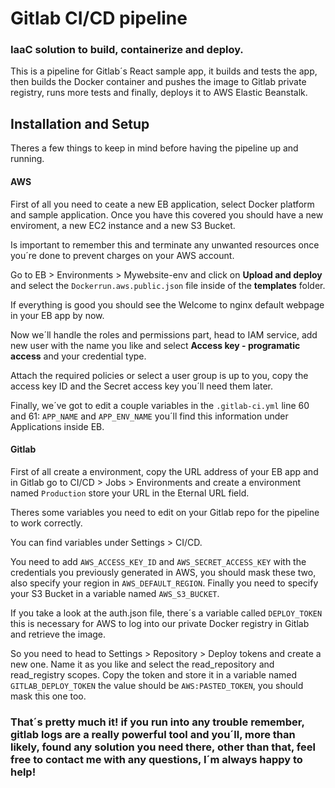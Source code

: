 # Gitlab CI/CD pipeline

### IaaC solution to build, containerize and deploy. 

This is a pipeline for Gitlab´s React sample app, it builds and tests the app, then builds the Docker container and pushes the image to Gitlab private registry, runs more tests and finally, deploys it to AWS Elastic Beanstalk.

## Installation and Setup


Theres a few things to keep in mind before having the pipeline up and running.


#### AWS 

First of all you need to ceate a new EB application, select Docker platform and sample application. Once you have this covered you should have a new enviroment, a new EC2 instance and a new S3 Bucket.

Is important to remember this and terminate any unwanted resources once you´re done to prevent charges on your AWS account.

Go to EB > Environments > Mywebsite-env and click on **Upload and deploy** and select the `Dockerrun.aws.public.json` file inside of the **templates** folder.

If everything is good you should see the Welcome to nginx default webpage in your EB app by now.

Now we´ll handle the roles and permissions part, head to IAM service, add new user with the name you like and select **Access key - programatic access** and your credential type.

Attach the required policies or select a user group is up to you, copy the access key ID and the Secret access key you´ll need them later.

Finally, we´ve got to edit a couple variables in the `.gitlab-ci.yml` line 60 and 61: 
`APP_NAME` and `APP_ENV_NAME` you´ll find this information under Applications inside EB.

#### Gitlab


First of all create a environment, copy the URL address of your EB app and in Gitlab go to CI/CD > Jobs > Environments and create a environment named `Production` store your URL in the Eternal URL field.

Theres some variables you need to edit on your Gitlab repo for the pipeline to work correctly.

You can find variables under Settings > CI/CD.

You need to add `AWS_ACCESS_KEY_ID` and `AWS_SECRET_ACCESS_KEY` with the credentials you previously generated in AWS, you should mask these two, also specify your region in `AWS_DEFAULT_REGION`.
Finally you need to specify your S3 Bucket in a variable named `AWS_S3_BUCKET`.

If you take a look at the auth.json file, there´s a variable called `DEPLOY_TOKEN` this is necessary for AWS to log into our private Docker registry in Gitlab and retrieve the image.

So you need to head to Settings > Repository > Deploy tokens and create a new one. Name it as you like and select the read_repository and read_registry scopes. Copy the token and store it in a variable named `GITLAB_DEPLOY_TOKEN` the value should be `AWS:PASTED_TOKEN`, you should mask this one too.

### That´s pretty much it! if you run into any trouble remember, gitlab logs are a really powerful tool and you´ll, more than likely, found any solution you need there, other than that, feel free to contact me with any questions, I´m always happy to help!





